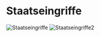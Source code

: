 # Staatseingriffe

![Staatseingriffe](pics/staatseingriffe.png)
![Staatseingriffe2](pics/staatseingriffe2.png)
